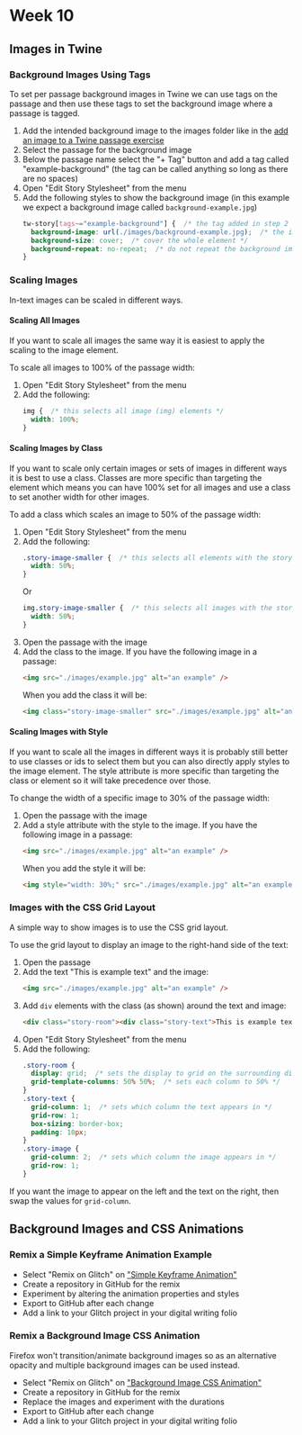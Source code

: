 # Week 10

## Images in Twine

### Background Images Using Tags

To set per passage background images in Twine we can use tags on the passage and then use these tags to set the background image where a passage is tagged.

1. Add the intended background image to the images folder like in the [add an image to a Twine passage exercise](week5.md#add-an-image-to-a-passage)
2. Select the passage for the background image
3. Below the passage name select the "+ Tag" button and add a tag called "example-background" (the tag can be called anything so long as there are no spaces)
4. Open "Edit Story Stylesheet" from the menu
5. Add the following styles to show the background image (in this example we expect a background image called `background-example.jpg`)
   ```css
   tw-story[tags~="example-background"] {  /* the tag added in step 2 */
     background-image: url(./images/background-example.jpg);  /* the image added in step 1 */
     background-size: cover;  /* cover the whole element */
     background-repeat: no-repeat;  /* do not repeat the background image */
   }
   ```

### Scaling Images

In-text images can be scaled in different ways.

#### Scaling All Images

If you want to scale all images the same way it is easiest to apply the scaling to the image element.

To scale all images to 100% of the passage width:

1. Open "Edit Story Stylesheet" from the menu
2. Add the following:
   ```css
   img {  /* this selects all image (img) elements */
     width: 100%;
   }
   ```

#### Scaling Images by Class

If you want to scale only certain images or sets of images in different ways it is best to use a class. Classes are more specific than targeting the element which means you can have 100% set for all images and use a class to set another width for other images.

To add a class which scales an image to 50% of the passage width:

1. Open "Edit Story Stylesheet" from the menu
2. Add the following:
   ```css
   .story-image-smaller {  /* this selects all elements with the story-image-smaller class not just images */
     width: 50%;
   }
   ```
   Or
   ```css
   img.story-image-smaller {  /* this selects all images with the story-image-smaller class */
     width: 50%;
   }
   ```
3. Open the passage with the image
4. Add the class to the image. If you have the following image in a passage:
   ```html
   <img src="./images/example.jpg" alt="an example" />
   ```
   When you add the class it will be:
   ```html
   <img class="story-image-smaller" src="./images/example.jpg" alt="an example" />
   ```

#### Scaling Images with Style

If you want to scale all the images in different ways it is probably still better to use classes or ids to select them but you can also directly apply styles to the image element. The style attribute is more specific than targeting the class or element so it will take precedence over those.

To change the width of a specific image to 30% of the passage width:

1. Open the passage with the image
2. Add a style attribute with the style to the image. If you have the following image in a passage:
   ```html
   <img src="./images/example.jpg" alt="an example" />
   ```
   When you add the style it will be:
   ```html
   <img style="width: 30%;" src="./images/example.jpg" alt="an example" />
   ```

### Images with the CSS Grid Layout

A simple way to show images is to use the CSS grid layout.

To use the grid layout to display an image to the right-hand side of the text:

1. Open the passage
2. Add the text "This is example text" and the image:
   ```html
   <img src="./images/example.jpg" alt="an example" />
   ```
3. Add `div` elements with the class (as shown) around the text and image:
   ```html
   <div class="story-room"><div class="story-text">This is example text.</div><div class="story-image"><img src="./images/example.jpg" alt="an example" /></div></div>
   ```
4. Open "Edit Story Stylesheet" from the menu
5. Add the following:
   ```css
   .story-room {
     display: grid;  /* sets the display to grid on the surrounding div */
     grid-template-columns: 50% 50%;  /* sets each column to 50% */
   }
   .story-text {
     grid-column: 1;  /* sets which column the text appears in */
     grid-row: 1;
     box-sizing: border-box;
     padding: 10px;
   }
   .story-image {
     grid-column: 2;  /* sets which column the image appears in */
     grid-row: 1;
   }
   ```

If you want the image to appear on the left and the text on the right, then swap the values for `grid-column`.

## Background Images and CSS Animations

### Remix a Simple Keyframe Animation Example

- Select "Remix on Glitch" on ["Simple Keyframe Animation"](https://simple-keyframe-animation.glitch.me)
- Create a repository in GitHub for the remix
- Experiment by altering the animation properties and styles
- Export to GitHub after each change
- Add a link to your Glitch project in your digital writing folio

### Remix a Background Image CSS Animation

Firefox won't transition/animate background images so as an alternative opacity and multiple background images can be used instead. 

- Select "Remix on Glitch" on ["Background Image CSS Animation"](https://background-image-css-animation.glitch.me)
- Create a repository in GitHub for the remix
- Replace the images and experiment with the durations
- Export to GitHub after each change
- Add a link to your Glitch project in your digital writing folio
